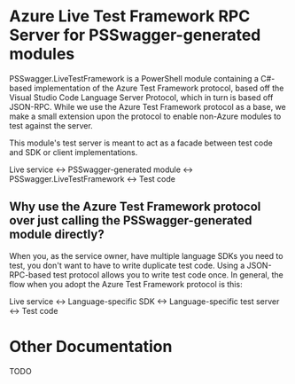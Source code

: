 # Azure Live Test Framework RPC Server for PSSwagger-generated modules
PSSwagger.LiveTestFramework is a PowerShell module containing a C#-based implementation of the Azure Test Framework protocol, based off the Visual Studio Code Language Server Protocol, which in turn is based off JSON-RPC. While we use the Azure Test Framework protocol as a base, we make a small extension upon the protocol to enable non-Azure modules to test against the server.

This module's test server is meant to act as a facade between test code and SDK or client implementations.

Live service <-> PSSwagger-generated module <-> PSSwagger.LiveTestFramework <-> Test code

## Why use the Azure Test Framework protocol over just calling the PSSwagger-generated module directly?
When you, as the service owner, have multiple language SDKs you need to test, you don't want to have to write duplicate test code. Using a JSON-RPC-based test protocol allows you to write test code once. In general, the flow when you adopt the Azure Test Framework protocol is this:

Live service <-> Language-specific SDK <-> Language-specific test server <-> Test code

# Other Documentation
TODO